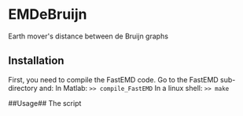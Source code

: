 # EMDeBruijn
Earth mover's distance between de Bruijn graphs

## Installation ##
First, you need to compile the FastEMD code. Go to the FastEMD sub-directory and:
In Matlab:
``>> compile_FastEMD``
In a linux shell:
``>> make``

##Usage##
The script 
